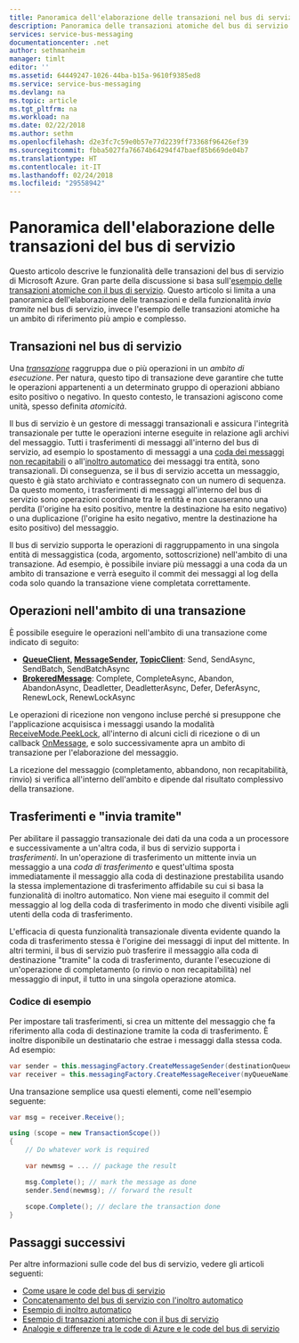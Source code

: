 ```yaml
---
title: Panoramica dell'elaborazione delle transazioni nel bus di servizio di Azure | Documentazione Microsoft
description: Panoramica delle transazioni atomiche del bus di servizio di Azure e invia tramite
services: service-bus-messaging
documentationcenter: .net
author: sethmanheim
manager: timlt
editor: ''
ms.assetid: 64449247-1026-44ba-b15a-9610f9385ed8
ms.service: service-bus-messaging
ms.devlang: na
ms.topic: article
ms.tgt_pltfrm: na
ms.workload: na
ms.date: 02/22/2018
ms.author: sethm
ms.openlocfilehash: d2e3fc7c59e0b57e77d2239ff73368f96426ef39
ms.sourcegitcommit: fbba5027fa76674b64294f47baef85b669de04b7
ms.translationtype: HT
ms.contentlocale: it-IT
ms.lasthandoff: 02/24/2018
ms.locfileid: "29558942"
---
```

# <a name="overview-of-service-bus-transaction-processing"></a>Panoramica dell'elaborazione delle transazioni del bus di servizio

Questo articolo descrive le funzionalità delle transazioni del bus di servizio di Microsoft Azure. Gran parte della discussione si basa sull'[esempio delle transazioni atomiche con il bus di servizio](https://github.com/Azure/azure-service-bus/tree/master/samples/DotNet/Microsoft.ServiceBus.Messaging/AtomicTransactions). Questo articolo si limita a una panoramica dell'elaborazione delle transazioni e della funzionalità *invia tramite* nel bus di servizio, invece l'esempio delle transazioni atomiche ha un ambito di riferimento più ampio e complesso.

## <a name="transactions-in-service-bus"></a>Transazioni nel bus di servizio

Una [*transazione*](https://github.com/Azure/azure-service-bus/tree/master/samples/DotNet/Microsoft.ServiceBus.Messaging/AtomicTransactions#what-are-transactions) raggruppa due o più operazioni in un *ambito di esecuzione*. Per natura, questo tipo di transazione deve garantire che tutte le operazioni appartenenti a un determinato gruppo di operazioni abbiano esito positivo o negativo. In questo contesto, le transazioni agiscono come unità, spesso definita *atomicità*. 

Il bus di servizio è un gestore di messaggi transazionali e assicura l'integrità transazionale per tutte le operazioni interne eseguite in relazione agli archivi del messaggio. Tutti i trasferimenti di messaggi all'interno del bus di servizio, ad esempio lo spostamento di messaggi a una [coda dei messaggi non recapitabili](service-bus-dead-letter-queues.md) o all'[inoltro automatico](service-bus-auto-forwarding.md) dei messaggi tra entità, sono transazionali. Di conseguenza, se il bus di servizio accetta un messaggio, questo è già stato archiviato e contrassegnato con un numero di sequenza. Da questo momento, i trasferimenti di messaggi all'interno del bus di servizio sono operazioni coordinate tra le entità e non causeranno una perdita (l'origine ha esito positivo, mentre la destinazione ha esito negativo) o una duplicazione (l'origine ha esito negativo, mentre la destinazione ha esito positivo) del messaggio.

Il bus di servizio supporta le operazioni di raggruppamento in una singola entità di messaggistica (coda, argomento, sottoscrizione) nell'ambito di una transazione. Ad esempio, è possibile inviare più messaggi a una coda da un ambito di transazione e verrà eseguito il commit dei messaggi al log della coda solo quando la transazione viene completata correttamente.

## <a name="operations-within-a-transaction-scope"></a>Operazioni nell'ambito di una transazione

È possibile eseguire le operazioni nell'ambito di una transazione come indicato di seguito:

* **[QueueClient](/dotnet/api/microsoft.azure.servicebus.queueclient), [MessageSender](/dotnet/api/microsoft.azure.servicebus.core.messagesender), [TopicClient](/dotnet/api/microsoft.azure.servicebus.topicclient)**: Send, SendAsync, SendBatch, SendBatchAsync 
* **[BrokeredMessage](/dotnet/api/microsoft.servicebus.messaging.brokeredmessage)**: Complete, CompleteAsync, Abandon, AbandonAsync, Deadletter, DeadletterAsync, Defer, DeferAsync, RenewLock, RenewLockAsync 

Le operazioni di ricezione non vengono incluse perché si presuppone che l'applicazione acquisisca i messaggi usando la modalità [ReceiveMode.PeekLock](/dotnet/api/microsoft.azure.servicebus.receivemode), all'interno di alcuni cicli di ricezione o di un callback [OnMessage](/dotnet/api/microsoft.servicebus.messaging.queueclient.onmessage), e solo successivamente apra un ambito di transazione per l'elaborazione del messaggio.

La ricezione del messaggio (completamento, abbandono, non recapitabilità, rinvio) si verifica all'interno dell'ambito e dipende dal risultato complessivo della transazione.

## <a name="transfers-and-send-via"></a>Trasferimenti e "invia tramite"

Per abilitare il passaggio transazionale dei dati da una coda a un processore e successivamente a un'altra coda, il bus di servizio supporta i *trasferimenti*. In un'operazione di trasferimento un mittente invia un messaggio a una *coda di trasferimento* e quest'ultima sposta immediatamente il messaggio alla coda di destinazione prestabilita usando la stessa implementazione di trasferimento affidabile su cui si basa la funzionalità di inoltro automatico. Non viene mai eseguito il commit del messaggio al log della coda di trasferimento in modo che diventi visibile agli utenti della coda di trasferimento.

L'efficacia di questa funzionalità transazionale diventa evidente quando la coda di trasferimento stessa è l'origine dei messaggi di input del mittente. In altri termini, il bus di servizio può trasferire il messaggio alla coda di destinazione "tramite" la coda di trasferimento, durante l'esecuzione di un'operazione di completamento (o rinvio o non recapitabilità) nel messaggio di input, il tutto in una singola operazione atomica. 

### <a name="see-it-in-code"></a>Codice di esempio

Per impostare tali trasferimenti, si crea un mittente del messaggio che fa riferimento alla coda di destinazione tramite la coda di trasferimento. È inoltre disponibile un destinatario che estrae i messaggi dalla stessa coda. Ad esempio: 

```csharp
var sender = this.messagingFactory.CreateMessageSender(destinationQueue, myQueueName);
var receiver = this.messagingFactory.CreateMessageReceiver(myQueueName);
```

Una transazione semplice usa questi elementi, come nell'esempio seguente:

```csharp
var msg = receiver.Receive();

using (scope = new TransactionScope())
{
    // Do whatever work is required 

    var newmsg = ... // package the result 

    msg.Complete(); // mark the message as done
    sender.Send(newmsg); // forward the result

    scope.Complete(); // declare the transaction done
} 
```

## <a name="next-steps"></a>Passaggi successivi

Per altre informazioni sulle code del bus di servizio, vedere gli articoli seguenti:

* [Come usare le code del bus di servizio](service-bus-dotnet-get-started-with-queues.md)
* [Concatenamento del bus di servizio con l'inoltro automatico](service-bus-auto-forwarding.md)
* [Esempio di inoltro automatico](https://github.com/Azure/azure-service-bus/tree/master/samples/DotNet/Microsoft.ServiceBus.Messaging/AutoForward)
* [Esempio di transazioni atomiche con il bus di servizio](https://github.com/Azure/azure-service-bus/tree/master/samples/DotNet/Microsoft.ServiceBus.Messaging/AtomicTransactions)
* [Analogie e differenze tra le code di Azure e le code del bus di servizio](service-bus-azure-and-service-bus-queues-compared-contrasted.md)


